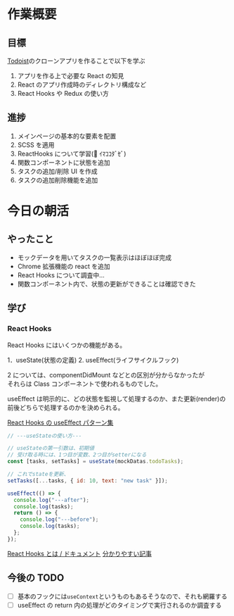# 作業概要

## 目標

[Todoist](https://todoist.com/app)のクローンアプリを作ることで以下を学ぶ

1. アプリを作る上で必要な React の知見
2. React のアプリ作成時のディレクトリ構成など
3. React Hooks や Redux の使い方

## 進捗

1. メインページの基本的な要素を配置
2. SCSS を適用
3. ReactHooks について学習(💪 ｲﾏｺｺﾀﾞｾﾞ)
4. 関数コンポーネントに状態を追加
5. タスクの追加/削除 UI を作成
6. タスクの追加削除機能を追加

# 今日の朝活

## やったこと

- モックデータを用いてタスクの一覧表示はほぼほぼ完成
- Chrome 拡張機能の react を追加
- React Hooks について調査中…
- 関数コンポーネント内で、状態の更新ができることは確認できた

## 学び

### React Hooks

React Hooks にはいくつかの機能がある。

1．useState(状態の定義) 2. useEffect(ライフサイクルフック)

2 については、componentDidMount などとの区別が分からなかったが  
それらは Class コンポーネントで使われるものでした。

useEffect は明示的に、どの状態を監視して処理するのか、また更新(render)の前後どちらで処理するのかを決められる。

[React Hooks の useEffect パターン集](https://qiita.com/shimarin/items/7b1e2ce8efc59d42f581)

```js
// ---useStateの使い方---

// useStateの第一引数は、初期値
// 受け取る時には、1つ目が変数、2つ目がsetterになる
const [tasks, setTasks] = useState(mockDatas.todoTasks);

// これでstateを更新、
setTasks([...tasks, { id: 10, text: "new task" }]);
```

```js
useEffect(() => {
  console.log("---after");
  console.log(tasks);
  return () => {
    console.log("---before");
    console.log(tasks);
  };
});
```

[React Hooks とは / ドキュメント](https://ja.reactjs.org/docs/hooks-reference.html#basic-hooks)
[分かりやすい記事](https://qiita.com/uhyo/items/246fb1f30acfeb7699da#usestate)

## 今後の TODO

- [ ] 基本のフックには`useContext`というものもあるそうなので、それも網羅する
- [ ] useEffect の return 内の処理がどのタイミングで実行されるのか調査する
